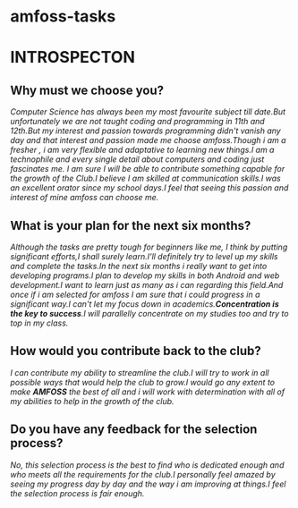 # amfoss-tasks
# **INTROSPECTON**
## **Why must we choose you?**

*Computer Science has always been my most favourite subject till date.But unfortunately we are not taught coding and programming in 11th and 12th.But my interest and passion towards programming didn't vanish any day and that interest and passion made me choose amfoss.Though i am a fresher , i am very flexible and adaptative to learning new things.I am a technophile and every single detail about computers and coding just fascinates me. I am sure I will be able to contribute something capable for the growth of the Club.I believe I am skilled at communication skills.I was an excellent orator since my school days.I feel that seeing this passion and interest of mine amfoss can choose me.*

## **What is your plan for the next six months?**

*Although the tasks are pretty tough for beginners like me, I think by putting significant efforts,I shall surely learn.I'll definitely try to level up my skills and complete the tasks.In the next six months i really want to get into developing programs.I plan to develop my skills in both Android and web development.I want to learn just as many as i can regarding this field.And once if i am selected for amfoss I am sure that i could progress in a significant way.I can't let my focus down in academics.**Concentration is the key to success**.I will parallelly concentrate on my studies too and try to top in my class.*

## **How would you contribute back to the club?**

*I can contribute my ability to streamline the club.I will try to work in all possible ways that would help the club to grow.I would go any extent to make **AMFOSS** the best of all and i will work with determination with all of my abilities to help in the growth of the club.*

## **Do you have any feedback for the selection process?**

*No, this selection process is the best to find who is dedicated enough and who meets all the requirements for the club.I personally feel amazed by seeing my progress day by day and the way i am improving at things.I feel the selection process is fair enough.*

